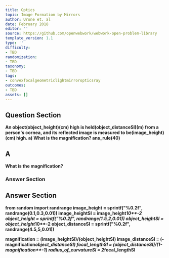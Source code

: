 ```yaml
---
title: Optics
topic: Image Formation by Mirrors
author: Urone et. al
date: February 2018
editor: ''
source: https://github.com/openwebwork/webwork-open-problem-library
template_version: 1.1
type: ''
difficulty:
- TBD
randomization:
- TBD
taxonomy:
- TBD
tags:
- convexfocalgeometriclightmirroropticsray
outcomes:
- TBD
assets: []
---
```


## Question Section 

<b>
An object(object_height)(cm) high is held(object_distanceSI)(m) from a person's cornea, and its reflected image is measured to be(image_height)(cm) high.
a) What is the magnification? 
ans_rule(40)

## A
What is the magnification? 
### Answer Section


## Answer Section

from random import randrange
image_height = sprintf("%0.2f", randrange(0.1,0.3,0.01))
image_heightSI = image_height*10**-2
object_height = sprintf("%0.2f", randrange(1.5,2,0.01))
object_heightSI = object_height*10**-2
object_distanceSI = sprintf("%0.2f", randrange(4.5,5,0.01))

magnification = (image_heightSI)/(object_heightSI)
image_distanceSI = (-magnification*object_distanceSI)
focal_lengthSI = (object_distanceSI)/(1-magnification**-1)
radius_of_curvatureSI = 2*focal_lengthSI